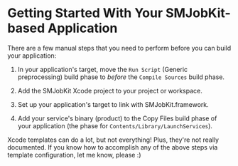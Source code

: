 Getting Started With Your SMJobKit-based Application
====================================================

There are a few manual steps that you need to perform before you can build your application:

1. In your application's target, move the `Run Script` (Generic preprocessing) build phase to
   _before_ the `Compile Sources` build phase.

2. Add the SMJobKit Xcode project to your project or workspace.

3. Set up your application's target to link with SMJobKit.framework.

4. Add your service's binary (product) to the Copy Files build phase of your application (the phase
   for `Contents/Library/LaunchServices`).

Xcode templates can do a lot, but not everything!  Plus, they're not really documented.  If you
know how to accomplish any of the above steps via template configuration, let me know, please :)
